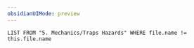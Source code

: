 ```yaml
---
obsidianUIMode: preview
---
```

```dataview
LIST FROM "5. Mechanics/Traps Hazards" WHERE file.name != this.file.name
```